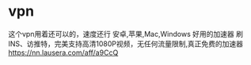 # vpn
这个vpn用着还可以的，速度还行
安卓,苹果,Mac,Windows 好用的加速器 刷INS、访推特，完美支持高清1080P视频，无任何流量限制,真正免费的加速器 https://nn.lausera.com/aff/a9CcQ
